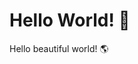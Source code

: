 <!--
team: https://github.com/orgs/elastico-group/teams/everyone
-->

<!-- This is the post title -->
# Hello World! 👋

Hello beautiful world! 🌎
